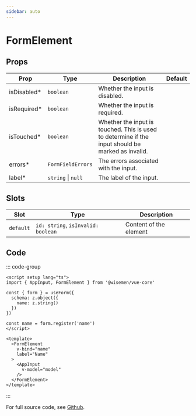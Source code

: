 ```yaml
---
sidebar: auto
---
```



# FormElement
<script setup>
import FormElementPlayground from './FormElementPlayground.vue'
</script>

<FormElementPlayground />

## Props

| Prop        | Type                  | Description                                                                                      | Default     |
| ----------- | --------------------- | ------------------------------------------------------------------------------------------------ | ----------- |
| isDisabled* | `boolean`             | Whether the input is disabled.                                                                   |             |
| isRequired* | `boolean`             | Whether the input is required.                                                                   |             |
| isTouched*  | `boolean`             | Whether the input is touched. This is used to determine if the input should be marked as invalid.|             |
| errors*     | `FormFieldErrors`     | The errors associated with the input.                                                            |             |
| label*      | `string` \| `null`    | The label of the input.                                                                          |             |



## Slots

| Slot      | Type                               | Description               |
| --------- | ---------------------------------- | ------------------------- |
| `default` | `id: string`, `isInvalid: boolean` | Content of the element    |

## Code

::: code-group
```vue [Usage]
<script setup lang="ts">
import { AppInput, FormElement } from '@wisemen/vue-core'

const { form } = useForm({
  schema: z.object({
    name: z.string()
  })
})

const name = form.register('name')
</script>
  
<template>
  <FormElement 
    v-bind="name"
    label="Name"
  >
    <AppInput
      v-model="model"
    />     
  </FormElement>
</template>
```
:::

For full source code, see [Github](https://github.com/wisemen-digital/vue-core/blob/main/packages/components/src/components/form-element/FormElement.vue).